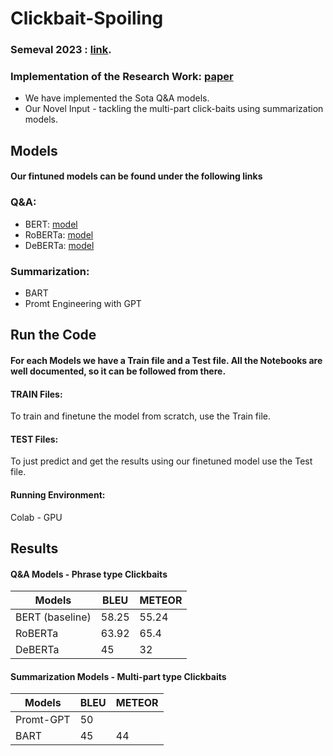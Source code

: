 # Clickbait-Spoiling


### Semeval 2023 : [link](https://pan.webis.de/semeval23/pan23-web/clickbait-challenge.html).


### Implementation of the Research Work: [paper](https://aclanthology.org/2022.acl-long.484.pdf)

- We have implemented the Sota Q&A models. 
- Our Novel Input - tackling the multi-part click-baits using summarization models.


## Models 
#### Our fintuned models can be found under the following links  
### Q&A:
- BERT: [model](https://drive.google.com/file/d/1BA4DpqpJtgJZPNkw5_w0__uPuyjZV5gQ/view?usp=share_link)
- RoBERTa: [model](https://drive.google.com/file/d/1RDMBrVld4909DyM0Cs8gcazjUAfPZCFF/view?usp=share_link)
- DeBERTa: [model](https://drive.google.com/file/d/1xJK-r6Z7Zubm1o8CCkFUKan3U-Q1CVkt/view?usp=share_link)

### Summarization:
- BART
- Promt Engineering with GPT


## Run the Code
#### For each Models we have a Train file and a Test file. All the Notebooks are well documented, so it can be followed from there.
#### TRAIN Files:
To train and finetune the model from scratch, use the Train file.
#### TEST Files:
To just predict and get the results using our finetuned model use the Test file.

#### Running Environment: 
Colab - GPU



## Results

#### Q&A Models - Phrase type Clickbaits
| Models | BLEU | METEOR|
| --- | --- | --- |
| BERT (baseline) |  58.25 | 55.24 |
| RoBERTa | 63.92 | 65.4 |
| DeBERTa | 45 | 32 |


#### Summarization Models - Multi-part type Clickbaits
| Models | BLEU | METEOR|
| --- | --- | --- |
| Promt-GPT | 50 |  |
| BART | 45 | 44 |







